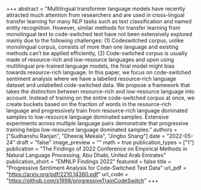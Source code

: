 +++
abstract = "Multilingual transformer language models have recently attracted much attention from researchers and are used in cross-lingual transfer learning for many NLP tasks such as text classification and named entity recognition. However, similar methods for transfer learning from monolingual text to code-switched text have not been extensively explored mainly due to the following challenges: (1) Codeswitched corpus, unlike monolingual corpus, consists of more than one language and existing methods can’t be applied efficiently, (2) Code-switched corpus is usually made of resource-rich and low-resource languages and upon using multilingual pre-trained language models, the final model might bias towards resource-rich language. In this paper, we focus on code-switched sentiment analysis where we have a labelled resource-rich language dataset and unlabelled code-switched data. We propose a framework that takes the distinction between resource-rich and low-resource language into account. Instead of training on the entire code-switched corpus at once, we create buckets based on the fraction of words in the resource-rich language and progressively train from resource-rich language dominated samples to low-resource language dominated samples. Extensive experiments across multiple language pairs demonstrate that progressive training helps low-resource language dominated samples."
authors = ["Sudhanshu Ranjan", "Dheeraj Mekala", "Jingbo Shang"]
date = "2022-05-24"
draft = "false"
image_preview = ""
math = true
publication_types = ["1"]
publication = "The Findings of 2022 Conference on Empirical Methods in Natural Language Processing, Abu Dhabi, United Arab Emirates"
publication_short = "EMNLP Findings 2022"
featured = false
title = "Progressive Sentiment Analysis for Code-Switched Text Data"
url_pdf = "https://arxiv.org/pdf/2210.14380.pdf"
url_code = "https://github.com/s1998/progressiveTrainCodeSwitch"
+++